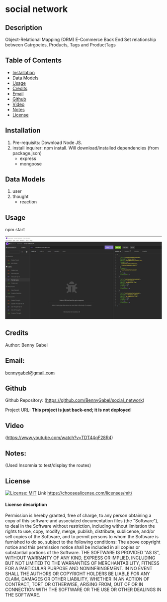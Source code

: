 # social network

## Description
  Object-Relational Mapping (ORM)
  E-Commerce Back End
  Set relationship between Catrgoeies, Products, Tags and ProductTags
  
## Table of Contents
- [Installation](#installation)
- [Data Models](#data)
- [Usage](#usage)
- [Credits](#credits)
- [Email](#email)
- [Github](#github)
- [Video](#Walk-through-Video)
- [Notes](#notes)
- [License](#license)


## Installation
1. Pre-requisits: Download Node JS. 
2. install inquirer: npm install. Will download/installed dependencies (from package.json)
   * express
   * mongoose


## Data Models
1. user
2. thought
   * reaction

## Usage
npm start

![](/assets/screenshots/All_Routes.jpg?raw=true)

## Credits
Author: Benny Gabel

## Email: 
bennygabel@gmail.com

## Github
Github Repository:  (https://github.com/BennyGabel/social_network)

Project URL: **This project is just back-end; it is not deployed**

## Video
(https://www.youtube.com/watch?v=TDT44qF28R4)
## Notes: 
(Used Insomnia to test/display the routes)

## License  
[![License: MIT](https://img.shields.io/badge/License-MIT-yellow.svg)](https://opensource.org/licenses/MIT)
Link https://choosealicense.com/licenses/mit/

#### License description
Permission is hereby granted, free of charge, to any person obtaining a copy of this software and associated documentation files (the "Software"), to deal in the Software without restriction, including without limitation the rights to use, copy, modify, merge, publish, distribute, sublicense, and/or sell copies of the Software, and to permit persons to whom the Software is furnished to do so, subject to the following conditions: The above copyright notice and this permission notice shall be included in all copies or substantial portions of the Software. THE SOFTWARE IS PROVIDED "AS IS", WITHOUT WARRANTY OF ANY KIND, EXPRESS OR IMPLIED, INCLUDING BUT NOT LIMITED TO THE WARRANTIES OF MERCHANTABILITY, FITNESS FOR A PARTICULAR PURPOSE AND NONINFRINGEMENT. IN NO EVENT SHALL THE AUTHORS OR COPYRIGHT HOLDERS BE LIABLE FOR ANY CLAIM, DAMAGES OR OTHER LIABILITY, WHETHER IN AN ACTION OF CONTRACT, TORT OR OTHERWISE, ARISING FROM, OUT OF OR IN CONNECTION WITH THE SOFTWARE OR THE USE OR OTHER DEALINGS IN THE SOFTWARE.

